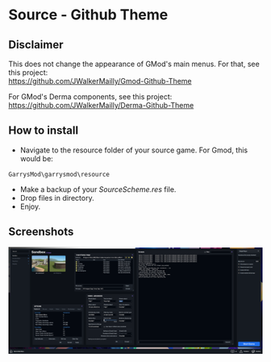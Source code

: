 # Source - Github Theme

## Disclaimer
This does not change the appearance of GMod's main menus. For that, see this project:\
https://github.com/JWalkerMailly/Gmod-Github-Theme

For GMod's Derma components, see this project:\
https://github.com/JWalkerMailly/Derma-Github-Theme

## How to install

- Navigate to the resource folder of your source game. For Gmod, this would be:
```
GarrysMod\garrysmod\resource
```
- Make a backup of your *SourceScheme.res* file.
- Drop files in directory.
- Enjoy.

## Screenshots

![Main](/screenshot.png?raw=true)